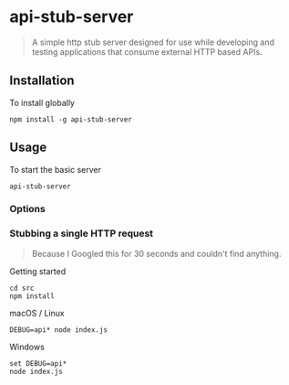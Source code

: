 # api-stub-server
>A simple http stub server designed for use while developing and testing applications that consume external HTTP based APIs.

## Installation

To install globally 

    npm install -g api-stub-server

## Usage

To start the basic server

    api-stub-server

### Options



### Stubbing a single HTTP request



>Because I Googled this for 30 seconds and couldn't find anything.




Getting started

    cd src
    npm install

macOS / Linux

    DEBUG=api* node index.js

Windows

    set DEBUG=api*
    node index.js
